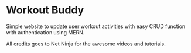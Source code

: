 # Workout Buddy
Simple website to update user workout activities with easy CRUD function with  authentication using MERN.

All credits goes to Net Ninja for the awesome videos and tutorials.
